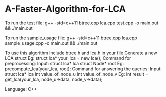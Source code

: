 # A-Faster-Algorithm-for-LCA

To run the test file:
  g++ -std=c++11 btree.cpp lca.cpp test.cpp -o main.out && ./main.out
  
To run the sample_usage file:
  g++ -std=c++11 btree.cpp lca.cpp sample_usage.cpp -o main.out && ./main.out
  
To use this algorithm
	Include btree.h and lca.h in your file
	Generate a new LCA struct
		Eg: struct lca* your_lca = new lca();
	Command for preprocessing:
		Input: 
      struct lca* lca
      struct Node* root
		Eg: precompute_lca(your_lca, root);
	Command for answering the queries:
		Input: 
      struct lca* lca
      int value_of_node_u
      int value_of_node_v
    Eg: int result = get_lca(your_lca, node_u->data, node_v->data);
    
Language:
  C++